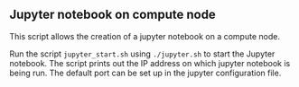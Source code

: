 ## Jupyter notebook on compute node
This script allows the creation of a jupyter notebook on a compute node.

Run the script `jupyter_start.sh` using
```./jupyter.sh```
to start the Jupyter notebook. The script prints out the IP address on which jupyter notebook is being run. The default port can be set up in the jupyter configuration file.
